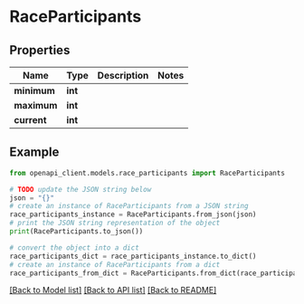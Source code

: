 # RaceParticipants


## Properties

Name | Type | Description | Notes
------------ | ------------- | ------------- | -------------
**minimum** | **int** |  | 
**maximum** | **int** |  | 
**current** | **int** |  | 

## Example

```python
from openapi_client.models.race_participants import RaceParticipants

# TODO update the JSON string below
json = "{}"
# create an instance of RaceParticipants from a JSON string
race_participants_instance = RaceParticipants.from_json(json)
# print the JSON string representation of the object
print(RaceParticipants.to_json())

# convert the object into a dict
race_participants_dict = race_participants_instance.to_dict()
# create an instance of RaceParticipants from a dict
race_participants_from_dict = RaceParticipants.from_dict(race_participants_dict)
```
[[Back to Model list]](../README.md#documentation-for-models) [[Back to API list]](../README.md#documentation-for-api-endpoints) [[Back to README]](../README.md)


